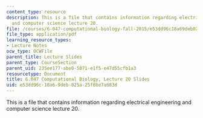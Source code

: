 ```yaml
---
content_type: resource
description: This is a file that contains information regarding electrical engineering
  and computer science lecture 20.
file: /courses/6-047-computational-biology-fall-2015/e53dd96c18a69deb025a25f8be7a683d_MIT6_047F15_Lecture20.pdf
file_type: application/pdf
learning_resource_types:
- Lecture Notes
ocw_type: OCWFile
parent_title: Lecture Slides
parent_type: CourseSection
parent_uid: 235ee177-abe0-5071-e1f5-e47d55cfb1a3
resourcetype: Document
title: 6.047 Computational Biology, Lecture 20 Slides
uid: e53dd96c-18a6-9deb-025a-25f8be7a683d
---
```

This is a file that contains information regarding electrical engineering and computer science lecture 20.

